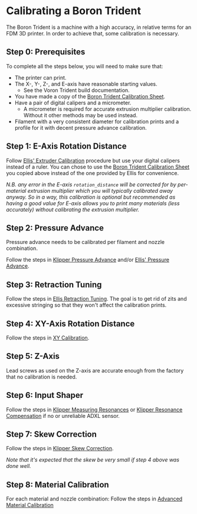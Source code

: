 # Calibrating a Boron Trident
The Boron Trident is a machine with a high accuracy, in relative terms for an FDM 3D printer. In order to achieve that, some calibration is necessary.

## Step 0: Prerequisites

To complete all the steps below, you will need to make sure that:

* The printer can print.
* The X-, Y-, Z-, and E-axis have reasonable starting values.
    - See the Voron Trident build documentation.
* You have made a copy of the [Boron Trident Calibration Sheet](https://docs.google.com/spreadsheets/d/12_Dv7_rYfVe8zgUhWrPeNcvSJCttsugQXTOSlCp6MAc).
* Have a pair of digital calipers and a micrometer.
    - A micrometer is required for accurate extrusion multiplier calibration. Without it other methods may be used instead.
* Filament with a very consistent diameter for calibration prints and a profile for it with decent pressure advance calibration.

## Step 1: E-Axis Rotation Distance
Follow [Ellis' Extruder Calibration](https://ellis3dp.com/Print-Tuning-Guide/articles/extruder_calibration.html) procedure but use your digital calipers instead of a ruler. You can chose to use the [Boron Trident Calibration Sheet](https://docs.google.com/spreadsheets/d/12_Dv7_rYfVe8zgUhWrPeNcvSJCttsugQXTOSlCp6MAc) you copied above instead of the one provided by Ellis for convenience.

*N.B. any error in the E-axis `rotation_distance` will be corrected for by per-material extrusion multiplier which you will typically calibrated away anyway. So in a way, this calibration is optional but recommended as having a good value for E-axis allows you to print many materials (less accurately) without calibrating the extrusion multiplier.*

## Step 2: Pressure Advance
Pressure advance needs to be calibrated per filament and nozzle combination.

Follow the steps in [Klipper Pressure Advance](https://www.klipper3d.org/Pressure_Advance.html) and/or [Ellis' Pressure Advance](https://ellis3dp.com/Print-Tuning-Guide/articles/pressure_linear_advance/introduction.html).

## Step 3: Retraction Tuning
Follow the steps in [Ellis Retraction Tuning](https://ellis3dp.com/Print-Tuning-Guide/articles/retraction.html). The goal is to get rid of zits and excessive stringing so that they won't affect the calibration prints.

## Step 4: XY-Axis Rotation Distance
Follow the steps in [XY Calibration](xy-differential-calibration.md).

## Step 5: Z-Axis
Lead screws as used on the Z-axis are accurate enough from the factory that no calibration is needed.

## Step 6: Input Shaper
Follow the steps in [Klipper Measuring Resonances](https://www.klipper3d.org/Measuring_Resonances.html#measuring-the-resonances) or [Klipper Resonance Compensation](https://www.klipper3d.org/Resonance_Compensation.html) if no or unreliable ADXL sensor.

## Step 7: Skew Correction
Follow the steps in [Klipper Skew Correction](https://www.klipper3d.org/Skew_Correction.html).

*Note that it's expected that the skew be very small if step 4 above was done well.*

## Step 8: Material Calibration
For each material and nozzle combination: Follow the steps in [Advanced Material Calibration](adv-material-calibration.md)